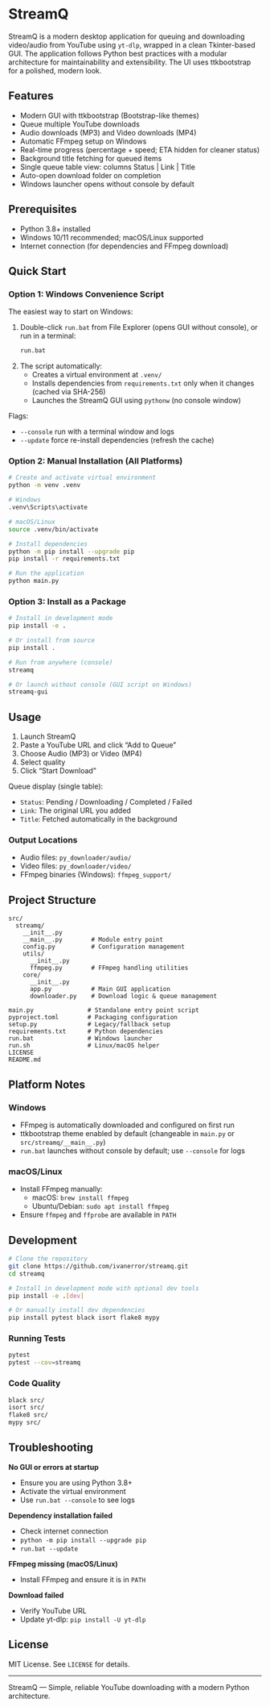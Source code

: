 # StreamQ

StreamQ is a modern desktop application for queuing and downloading video/audio from YouTube using `yt-dlp`, wrapped in a clean Tkinter-based GUI. The application follows Python best practices with a modular architecture for maintainability and extensibility. The UI uses ttkbootstrap for a polished, modern look.

## Features

- Modern GUI with ttkbootstrap (Bootstrap-like themes)
- Queue multiple YouTube downloads
- Audio downloads (MP3) and Video downloads (MP4)
- Automatic FFmpeg setup on Windows
- Real-time progress (percentage + speed; ETA hidden for cleaner status)
- Background title fetching for queued items
- Single queue table view: columns Status | Link | Title
- Auto-open download folder on completion
- Windows launcher opens without console by default

## Prerequisites

- Python 3.8+ installed
- Windows 10/11 recommended; macOS/Linux supported
- Internet connection (for dependencies and FFmpeg download)

## Quick Start

### Option 1: Windows Convenience Script

The easiest way to start on Windows:

1. Double-click `run.bat` from File Explorer (opens GUI without console), or run in a terminal:
   ```bat
   run.bat
   ```
2. The script automatically:
   - Creates a virtual environment at `.venv/`
   - Installs dependencies from `requirements.txt` only when it changes (cached via SHA-256)
   - Launches the StreamQ GUI using `pythonw` (no console window)

Flags:
- `--console` run with a terminal window and logs
- `--update` force re-install dependencies (refresh the cache)

### Option 2: Manual Installation (All Platforms)

```bash
# Create and activate virtual environment
python -m venv .venv

# Windows
.venv\Scripts\activate

# macOS/Linux
source .venv/bin/activate

# Install dependencies
python -m pip install --upgrade pip
pip install -r requirements.txt

# Run the application
python main.py
```

### Option 3: Install as a Package

```bash
# Install in development mode
pip install -e .

# Or install from source
pip install .

# Run from anywhere (console)
streamq

# Or launch without console (GUI script on Windows)
streamq-gui
```

## Usage

1. Launch StreamQ
2. Paste a YouTube URL and click “Add to Queue”
3. Choose Audio (MP3) or Video (MP4)
4. Select quality
5. Click “Start Download”

Queue display (single table):
- `Status`: Pending / Downloading / Completed / Failed
- `Link`: The original URL you added
- `Title`: Fetched automatically in the background

### Output Locations

- Audio files: `py_downloader/audio/`
- Video files: `py_downloader/video/`
- FFmpeg binaries (Windows): `ffmpeg_support/`

## Project Structure

```
src/
  streamq/
    __init__.py
    __main__.py        # Module entry point
    config.py          # Configuration management
    utils/
      __init__.py
      ffmpeg.py        # FFmpeg handling utilities
    core/
      __init__.py
      app.py           # Main GUI application
      downloader.py    # Download logic & queue management

main.py               # Standalone entry point script
pyproject.toml        # Packaging configuration
setup.py              # Legacy/fallback setup
requirements.txt      # Python dependencies
run.bat               # Windows launcher
run.sh                # Linux/macOS helper
LICENSE
README.md
```

## Platform Notes

### Windows
- FFmpeg is automatically downloaded and configured on first run
- ttkbootstrap theme enabled by default (changeable in `main.py` or `src/streamq/__main__.py`)
- `run.bat` launches without console by default; use `--console` for logs

### macOS/Linux
- Install FFmpeg manually:
  - macOS: `brew install ffmpeg`
  - Ubuntu/Debian: `sudo apt install ffmpeg`
- Ensure `ffmpeg` and `ffprobe` are available in `PATH`

## Development

```bash
# Clone the repository
git clone https://github.com/ivanerror/streamq.git
cd streamq

# Install in development mode with optional dev tools
pip install -e .[dev]

# Or manually install dev dependencies
pip install pytest black isort flake8 mypy
```

### Running Tests

```bash
pytest
pytest --cov=streamq
```

### Code Quality

```bash
black src/
isort src/
flake8 src/
mypy src/
```

## Troubleshooting

**No GUI or errors at startup**
- Ensure you are using Python 3.8+
- Activate the virtual environment
- Use `run.bat --console` to see logs

**Dependency installation failed**
- Check internet connection
- `python -m pip install --upgrade pip`
- `run.bat --update`

**FFmpeg missing (macOS/Linux)**
- Install FFmpeg and ensure it is in `PATH`

**Download failed**
- Verify YouTube URL
- Update yt-dlp: `pip install -U yt-dlp`

## License

MIT License. See `LICENSE` for details.

---

StreamQ — Simple, reliable YouTube downloading with a modern Python architecture.

